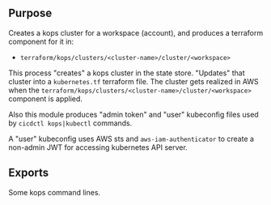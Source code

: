 ## Purpose
Creates a kops cluster for a workspace (account), and
produces a terraform component for it in:
* `terraform/kops/clusters/<cluster-name>/cluster/<workspace>`

This process "creates" a kops cluster in the state store.
"Updates" that cluster into a `kubernetes.tf` terraform file.
The cluster gets realized in AWS when the
`terraform/kops/clusters/<cluster-name>/cluster/<workspace>`
component is applied.

Also this module produces "admin token" and "user" kubeconfig files
used by `cicdctl kops|kubectl` commands.

A "user" kubeconfig uses AWS sts and `aws-iam-authenticator` to create a non-admin
JWT for accessing kubernetes API server.

## Exports
Some kops command lines.
